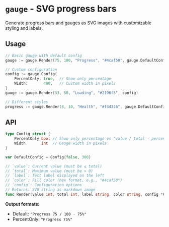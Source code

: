 # `gauge` - SVG progress bars

Generate progress bars and gauges as SVG images with customizable styling and labels.

## Usage

```go
// Basic gauge with default config
gauge := gauge.Render(75, 100, "Progress", "#4caf50", gauge.DefaultConfig)

// Custom configuration
config := gauge.Config{
    PercentOnly: true,  // Show only percentage
    Width:       400,   // Custom width in pixels
}
gauge := gauge.Render(33, 50, "Loading", "#2196f3", config)

// Different styles
progress := gauge.Render(8, 10, "Health", "#f44336", gauge.DefaultConfig)
```

## API

```go
type Config struct {
    PercentOnly bool // Show only percentage vs "value / total · percentage"
    Width       int  // Gauge width in pixels
}

var DefaultConfig = Config{false, 300}

// `value`: Current value (must be ≤ total)
// `total`: Maximum value (must be > 0)
// `label`: Text label displayed on the left
// `color`: Fill color (hex format, e.g., "#4caf50")
// `config`: Configuration options
// Returns: SVG string as markdown image
func Render(value int, total int, label string, color string, config *Config) string
```

**Output formats:**
- Default: `"Progress 75 / 100 · 75%"`
- PercentOnly: `"Progress 75%"`

